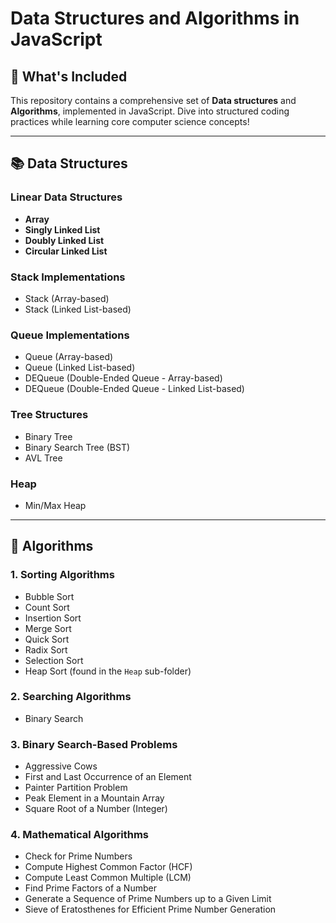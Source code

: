 # Data Structures and Algorithms in JavaScript

## 🚀 What's Included

This repository contains a comprehensive set of **Data structures** and **Algorithms**, implemented in JavaScript. Dive into structured coding practices while learning core computer science concepts!

---

## 📚 Data Structures

### Linear Data Structures

- **Array**
- **Singly Linked List**
- **Doubly Linked List**
- **Circular Linked List**

### Stack Implementations

- Stack (Array-based)
- Stack (Linked List-based)

### Queue Implementations

- Queue (Array-based)
- Queue (Linked List-based)
- DEQueue (Double-Ended Queue - Array-based)
- DEQueue (Double-Ended Queue - Linked List-based)

### Tree Structures

- Binary Tree
- Binary Search Tree (BST)
- AVL Tree

### Heap

- Min/Max Heap

---

## 🧮 Algorithms

### 1. Sorting Algorithms

- Bubble Sort
- Count Sort
- Insertion Sort
- Merge Sort
- Quick Sort
- Radix Sort
- Selection Sort
- Heap Sort (found in the `Heap` sub-folder)

### 2. Searching Algorithms

- Binary Search

### 3. Binary Search-Based Problems

- Aggressive Cows
- First and Last Occurrence of an Element
- Painter Partition Problem
- Peak Element in a Mountain Array
- Square Root of a Number (Integer)

### 4. Mathematical Algorithms

- Check for Prime Numbers
- Compute Highest Common Factor (HCF)
- Compute Least Common Multiple (LCM)
- Find Prime Factors of a Number
- Generate a Sequence of Prime Numbers up to a Given Limit
- Sieve of Eratosthenes for Efficient Prime Number Generation
